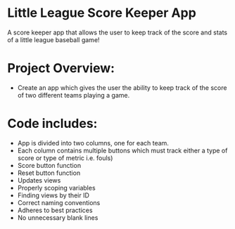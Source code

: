 # Little League Score Keeper App
A score keeper app that allows the user to keep track of the score and stats of a little league baseball game!

# Project Overview:
- Create an app which gives the user the ability to keep track of the score of two different teams playing a game. 

# Code includes:
- App is divided into two columns, one for each team.
- Each column contains multiple buttons which must track either a type of score or type of metric i.e. fouls)
- Score button function
- Reset button function
- Updates views
- Properly scoping variables
- Finding views by their ID
- Correct naming conventions
- Adheres to best practices
- No unnecessary blank lines
